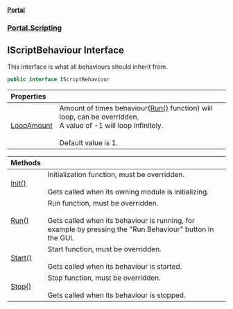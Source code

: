 #### [Portal](index.md 'index')
### [Portal.Scripting](Portal.Scripting.md 'Portal.Scripting')

## IScriptBehaviour Interface

This interface is what all behaviours should inherit from.

```csharp
public interface IScriptBehaviour
```

| Properties | |
| :--- | :--- |
| [LoopAmount](IScriptBehaviour.LoopAmount.md 'Portal.Scripting.IScriptBehaviour.LoopAmount') | Amount of times behaviour([Run()](IScriptBehaviour.Run().md 'Portal.Scripting.IScriptBehaviour.Run()') function) will loop, can be overridden.<br/>A value of -1 will loop infinitely.<br/><br/>Default value is 1. |

| Methods | |
| :--- | :--- |
| [Init()](IScriptBehaviour.Init().md 'Portal.Scripting.IScriptBehaviour.Init()') | Initialization function, must be overridden.<br/><br/>Gets called when its owning module is initializing. |
| [Run()](IScriptBehaviour.Run().md 'Portal.Scripting.IScriptBehaviour.Run()') | Run function, must be overridden.<br/><br/>Gets called when its behaviour is running, for example by pressing the "Run Behaviour" button in the GUI. |
| [Start()](IScriptBehaviour.Start().md 'Portal.Scripting.IScriptBehaviour.Start()') | Start function, must be overridden.<br/><br/>Gets called when its behaviour is started. |
| [Stop()](IScriptBehaviour.Stop().md 'Portal.Scripting.IScriptBehaviour.Stop()') | Stop function, must be overridden.<br/><br/>Gets called when its behaviour is stopped. |
